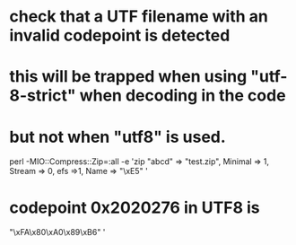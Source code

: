 #
# check that a UTF filename with an invalid codepoint is detected
# this will be trapped when using "utf-8-strict" when decoding in the code
# but not when "utf8" is used.

perl -MIO::Compress::Zip=:all -e 'zip \"abcd" => "test.zip", Minimal => 1, Stream => 0, efs =>1, Name => "\xE5" '

# codepoint 0x2020276 in UTF8 is
"\xFA\x80\xA0\x89\xB6" '

